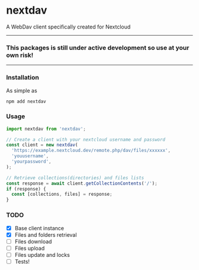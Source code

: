 # nextdav

A WebDav client specifically created for Nextcloud

---

### This packages is still under active development so use at your own risk!

---

### Installation

As simple as

```bash
npm add nextdav
```

### Usage

```js
import nextdav from 'nextdav';

// Create a client with your nextcloud username and password
const client = new nextdav(
  'https://example.nextcloud.dev/remote.php/dav/files/xxxxxx',
  'youusername',
  'yourpassword',
);

// Retrieve collections(directories) and files lists
const response = await client.getCollectionContents('/');
if (response) {
  const [collections, files] = response;
}
```

### TODO

- [x] Base client instance
- [x] Files and folders retrieval
- [ ] Files download
- [ ] Files upload
- [ ] Files update and locks
- [ ] Tests!
